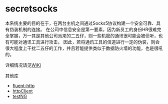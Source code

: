 # secretsocks
本系统主要的目的在于，在两台主机之间通过Socks5协议构建一个安全可靠、具有伪装机制的连接。
在公司中信息安全是第一要素，因为新员工的身份HR很难完全掌握，万一其是其他公司派来的二五仔，则一些机密的通讯很可能会被侦听，也有可能对通讯工具进行攻击。
因此，若将通讯工具的信道进行一定的伪装，则会很大程度上干扰二五仔的工作，并且若能提供类似于数据防火墙的功能，也是很吼的。

详细情况请见<a href="https://github.com/qwesdfok/secretsocks/wiki">WiKi</a>

<div>其他库<div>
<ul>
<li><a href="https://github.com/CodeStory/fluent-http">fluent-http</a></li>
<li><a href="http://hc.apache.org/httpclient-3.x/">httpClient</a>
<li><a href="http://testng.org/doc/">testNG</a>
</ul>